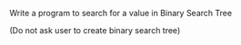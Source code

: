 Write a program to search for a value in Binary Search Tree

(Do not ask user to create binary search tree)

